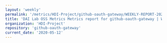 ```yaml
---
layout: 'weekly'
permalink: '/metrics/HDI-Project/github-oauth-gateway/WEEKLY-REPORT-2020-05-12'
title: 'DAI Lab OSS Metrics Metrics report for github-oauth-gateway | WEEKLY-REPORT-2020-05-12'
organization: 'HDI-Project'
repository: 'github-oauth-gateway'
current_date: '2020-05-12'
---
```

